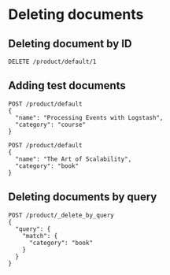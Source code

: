 # Deleting documents

## Deleting document by ID

```
DELETE /product/default/1
```

## Adding test documents

```
POST /product/default
{
  "name": "Processing Events with Logstash",
  "category": "course"
}
```

```
POST /product/default
{
  "name": "The Art of Scalability",
  "category": "book"
}
```

## Deleting documents by query

```
POST /product/_delete_by_query
{
  "query": {
    "match": {
      "category": "book"
    }
  }
}
```